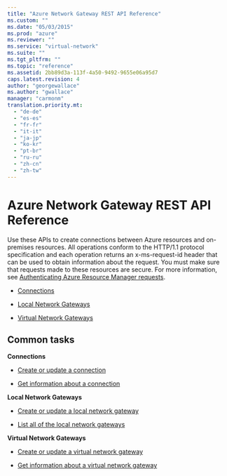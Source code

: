 ```yaml
---
title: "Azure Network Gateway REST API Reference"
ms.custom: ""
ms.date: "05/03/2015"
ms.prod: "azure"
ms.reviewer: ""
ms.service: "virtual-network"
ms.suite: ""
ms.tgt_pltfrm: ""
ms.topic: "reference"
ms.assetid: 2bb89d3a-113f-4a50-9492-9655e06a95d7
caps.latest.revision: 4
author: "georgewallace"
ms.author: "gwallace"
manager: "carmonm"
translation.priority.mt: 
  - "de-de"
  - "es-es"
  - "fr-fr"
  - "it-it"
  - "ja-jp"
  - "ko-kr"
  - "pt-br"
  - "ru-ru"
  - "zh-cn"
  - "zh-tw"
---
```

# Azure Network Gateway REST API Reference
Use these APIs to create connections between Azure resources and on-premises resources. All operations conform to the HTTP/1.1 protocol specification and each operation returns an x-ms-request-id header that can be used to obtain information about the request. You must make sure that requests made to these resources are secure. For more information, see [Authenticating Azure Resource Manager requests](../../index.md).  
  
-   [Connections](connections.md)  
  
-   [Local Network Gateways ](local-network-gateways.md)  
  
-   [Virtual Network Gateways](virtual-network-gateways.md)  
  
## Common tasks  
  
 **Connections**  
  
-   [Create or update a connection](create-or-update-a-connection.md)  
  
-   [Get information about a connection ](get-information-about-a-connection.md)  
  
 **Local Network Gateways**  
  
-   [Create or update a local network gateway ](create-or-update-a-local-network-gateway.md)  
  
-   [List all of the local network gateways](list-all-of-the-local-network-gateways.md)  
  
 **Virtual Network Gateways**  
  
-   [Create or update a virtual network gateway](create-or-update-a-virtual-network-gateway.md)  
  
-   [Get information about a virtual network gateway](get-information-about-a-virtual-network-gateway.md)
